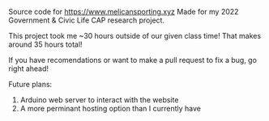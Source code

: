 Source code for https://www.melicansporting.xyz
Made for my 2022 Government & Civic Life CAP research project.

This project took me ~30 hours outside of our given class time!
That makes around 35 hours total!

If you have recomendations or want to make a pull request to fix a bug, go right ahead!


Future plans:
1. Arduino web server to interact with the website
2. A more perminant hosting option than I currently have

